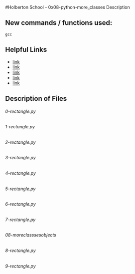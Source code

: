 #Holberton School - 0x08-python-more_classes
Description

## New commands / functions used:
``gcc``

## Helpful Links
* [link](https://python.swaroopch.com/oop.html)
* [link](http://www.python-course.eu/python3_object_oriented_programming.php)
* [link](http://www.python-course.eu/python3_class_and_instance_attributes.php)
* [link](http://www.python-course.eu/python3_properties.php)
* [link](http://brennerm.github.io/posts/python-str-vs-repr.html)

## Description of Files
<h6>0-rectangle.py</h6>

<h6>1-rectangle.py</h6>

<h6>2-rectangle.py</h6>

<h6>3-rectangle.py</h6>

<h6>4-rectangle.py</h6>

<h6>5-rectangle.py</h6>

<h6>6-rectangle.py</h6>

<h6>7-rectangle.py</h6>

<h6>08-moreclasssesobjects</h6>

<h6>8-rectangle.py</h6>

<h6>9-rectangle.py</h6>

